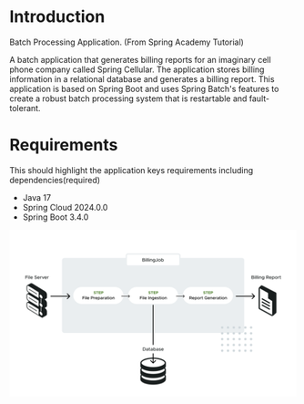 # Introduction
Batch Processing Application. (From Spring Academy Tutorial)

A batch application that generates billing reports for an imaginary cell phone company called Spring Cellular. The application stores billing information in a relational database and generates a billing report. This application is based on Spring Boot and uses Spring Batch's features to create a robust batch processing system that is restartable and fault-tolerant.

# Requirements
This should highlight the application keys requirements including dependencies(required)
- Java 17
- Spring Cloud 2024.0.0
- Spring Boot 3.4.0

![alt text](https://raw.githubusercontent.com/samwanjo41/sw-batch-processing/refs/heads/master/intro-lesson-billing-job.svg)




